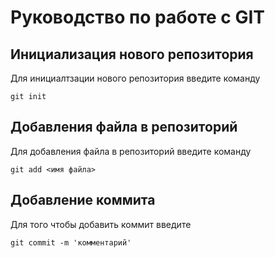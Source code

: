 # Руководство по работе с GIT

## Инициализация нового репозитория

Для инициалтзации нового репозитория введите команду
```
git init
```

## Добавления файла в репозиторий
Для добавления файла в репозиторий введите команду
```
git add <имя файла>
```
## Добавление коммита

Для того чтобы добавить коммит введите
```
git commit -m 'комментарий'
```